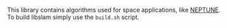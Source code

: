 This library contains algorithms used for space applications, like [NEPTUNE](https://github.com/Space-Systems/neptune.git).
To build libslam simply use the `build.sh` script.